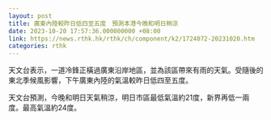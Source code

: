 ```yaml
---
layout: post
title: 廣東內陸較昨日低四至五度　預測本港今晚和明日稍涼
date: 2023-10-20 17:57:36.000000000 +08:00
link: https://news.rthk.hk/rthk/ch/component/k2/1724072-20231020.htm
categories: rthk
---
```


天文台表示，一道冷鋒正橫過廣東沿岸地區，並為該區帶來有雨的天氣。受隨後的東北季候風影響，下午廣東內陸的氣溫較昨日低四至五度。

天文台預測，今晚和明日天氣稍涼，明日市區最低氣溫約21度，新界再低一兩度。最高氣溫約24度。
